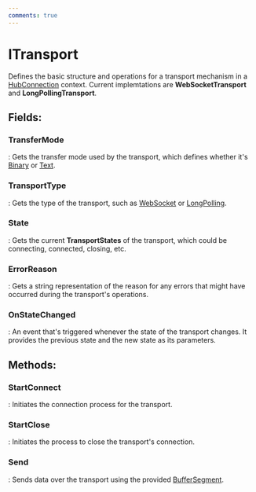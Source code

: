 ```yaml
---
comments: true
---
```

# ITransport

Defines the basic structure and operations for a transport mechanism in a [HubConnection](HubConnection.md) context. Current implemtations are **WebSocketTransport** and **LongPollingTransport**. 

## **Fields**:
### **TransferMode**
: Gets the transfer mode used by the transport, which defines whether it's [Binary](TransferModes.md#binary) or [Text](TransferModes.md#text). 
### **TransportType**
: Gets the type of the transport, such as [WebSocket](TransportTypes.md#websocket) or [LongPolling](TransportTypes.md#longpolling). 
### **State**
: Gets the current **TransportStates** of the transport, which could be connecting, connected, closing, etc. 
### **ErrorReason**
: Gets a string representation of the reason for any errors that might have occurred during the transport's operations. 
### **OnStateChanged**
: An event that's triggered whenever the state of the transport changes. It provides the previous state and the new state as its parameters. 
## **Methods**:

### **StartConnect**
: Initiates the connection process for the transport. 

### **StartClose**
: Initiates the process to close the transport's connection. 

### **Send**
: Sends data over the transport using the provided [BufferSegment](../../../HTTP/api-reference/Memory/BufferSegment.md). 